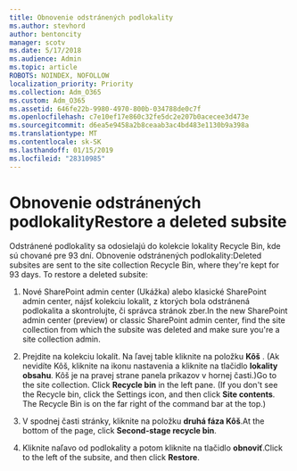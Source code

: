 ```yaml
---
title: Obnovenie odstránených podlokality
ms.author: stevhord
author: bentoncity
manager: scotv
ms.date: 5/17/2018
ms.audience: Admin
ms.topic: article
ROBOTS: NOINDEX, NOFOLLOW
localization_priority: Priority
ms.collection: Adm_O365
ms.custom: Adm_O365
ms.assetid: 646fe22b-9980-4970-800b-034788de0c7f
ms.openlocfilehash: c7e10ef17e860c32fe5dc2e207b0acecee3d473e
ms.sourcegitcommit: d6ea5e9458a2b8ceaab3ac4bd483e1130b9a398a
ms.translationtype: MT
ms.contentlocale: sk-SK
ms.lasthandoff: 01/15/2019
ms.locfileid: "28310985"
---
```

# <a name="restore-a-deleted-subsite"></a><span data-ttu-id="87549-102">Obnovenie odstránených podlokality</span><span class="sxs-lookup"><span data-stu-id="87549-102">Restore a deleted subsite</span></span>

<span data-ttu-id="87549-p101">Odstránené podlokality sa odosielajú do kolekcie lokality Recycle Bin, kde sú chované pre 93 dní. Obnovenie odstránených podlokality:</span><span class="sxs-lookup"><span data-stu-id="87549-p101">Deleted subsites are sent to the site collection Recycle Bin, where they're kept for 93 days. To restore a deleted subsite:</span></span>
  
1. <span data-ttu-id="87549-105">Nové SharePoint admin center (Ukážka) alebo klasické SharePoint admin center, nájsť kolekciu lokalít, z ktorých bola odstránená podlokalita a skontrolujte, či správca stránok zber.</span><span class="sxs-lookup"><span data-stu-id="87549-105">In the new SharePoint admin center (preview) or classic SharePoint admin center, find the site collection from which the subsite was deleted and make sure you're a site collection admin.</span></span> 
    
2. <span data-ttu-id="87549-p102">Prejdite na kolekciu lokalít. Na ľavej table kliknite na položku **Kôš** . (Ak nevidíte Kôš, kliknite na ikonu nastavenia a kliknite na tlačidlo **lokality obsahu**. Kôš je na pravej strane panela príkazov v hornej časti.)</span><span class="sxs-lookup"><span data-stu-id="87549-p102">Go to the site collection. Click **Recycle bin** in the left pane. (If you don't see the Recycle bin, click the Settings icon, and then click **Site contents**. The Recycle Bin is on the far right of the command bar at the top.)</span></span>
    
3. <span data-ttu-id="87549-110">V spodnej časti stránky, kliknite na položku **druhá fáza Kôš**.</span><span class="sxs-lookup"><span data-stu-id="87549-110">At the bottom of the page, click **Second-stage recycle bin**.</span></span>
    
4. <span data-ttu-id="87549-111">Kliknite naľavo od podlokality a potom kliknite na tlačidlo **obnoviť**.</span><span class="sxs-lookup"><span data-stu-id="87549-111">Click to the left of the subsite, and then click **Restore**.</span></span>
    

